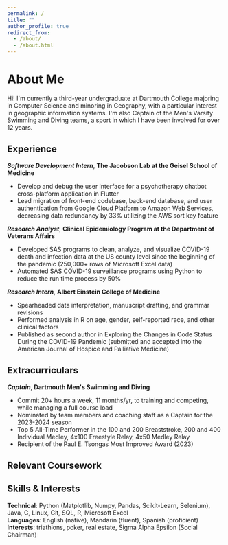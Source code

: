 ```yaml
---
permalink: /
title: ""
author_profile: true
redirect_from: 
  - /about/
  - /about.html
---
```


# About Me

Hi! I'm currently a third-year undergraduate at Dartmouth College majoring in Computer Science and minoring in Geography, with a particular 
interest in geographic information systems. I'm also Captain of the Men's Varsity Swimming and Diving teams, a sport in which I have been
involved for over 12 years. 

Experience
------
***Software Development Intern***, **The Jacobson Lab at the Geisel School of Medicine**
- Develop and debug the user interface for a psychotherapy chatbot cross-platform application in Flutter
- Lead migration of front-end codebase, back-end database, and user authentication from Google Cloud Platform to Amazon Web Services, decreasing data redundancy by 33% utilizing the AWS sort key feature


***Research Analyst***, **Clinical Epidemiology Program at the Department of Veterans Affairs**
- Developed SAS programs to clean, analyze, and visualize COVID-19 death and infection data at the US county level since the beginning of the pandemic (250,000+ rows of Microsoft Excel data)
- Automated SAS COVID-19 surveillance programs using Python to reduce the run time process by 50%

***Research Intern***, **Albert Einstein College of Medicine**
- Spearheaded data interpretation, manuscript drafting, and grammar revisions
- Performed analysis in R on age, gender, self-reported race, and other clinical factors 
- Published as second author in Exploring the Changes in Code Status During the COVID-19 Pandemic (submitted and accepted into the American Journal of Hospice and Palliative Medicine)


Extracurriculars
------

***Captain***, **Dartmouth Men's Swimming and Diving**
- Commit 20+ hours a week, 11 months/yr, to training and competing, while managing a full course load
- Nominated by team members and coaching staff as a Captain for the 2023-2024 season
- Top 5 All-Time Performer in the 100 and 200 Breaststroke, 200 and 400 Individual Medley, 4x100 Freestyle Relay, 4x50 Medley Relay
- Recipient of the Paul E. Tsongas Most Improved Award (2023)


Relevant Coursework
------



Skills & Interests
------

**Technical**: Python (Matplotlib, Numpy, Pandas, Scikit-Learn, Selenium), Java, C, Linux, Git, SQL, R, Microsoft Excel </br>
**Languages**: English (native), Mandarin (fluent), Spanish (proficient) </br>
**Interests**: triathlons, poker, real estate, Sigma Alpha Epsilon (Social Chairman) </br>
